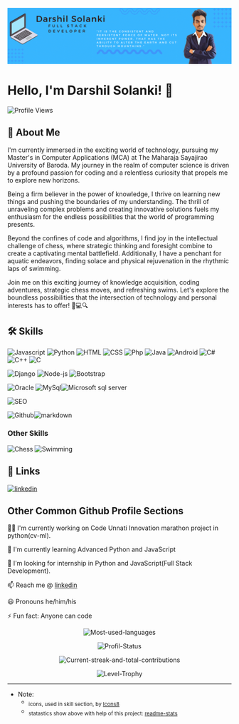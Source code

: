 
![Logo](https://github.com/Darshil-Solanki/Darshil-Solanki/blob/main/assets/MyBanner.gif)


# Hello, I'm Darshil Solanki! :wave:
![Profile Views](https://komarev.com/ghpvc/?username=darshil-solanki&style=for-the-badge)

## :rocket: About Me
I'm currently immersed in the exciting world of technology, pursuing my Master's in Computer Applications (MCA) at The Maharaja Sayajirao University of Baroda. My journey in the realm of computer science is driven by a profound passion for coding and a relentless curiosity that propels me to explore new horizons.

Being a firm believer in the power of knowledge, I thrive on learning new things and pushing the boundaries of my understanding. The thrill of unraveling complex problems and creating innovative solutions fuels my enthusiasm for the endless possibilities that the world of programming presents.

Beyond the confines of code and algorithms, I find joy in the intellectual challenge of chess, where strategic thinking and foresight combine to create a captivating mental battlefield. Additionally, I have a penchant for aquatic endeavors, finding solace and physical rejuvenation in the rhythmic laps of swimming.

Join me on this exciting journey of knowledge acquisition, coding adventures, strategic chess moves, and refreshing swims. Let's explore the boundless possibilities that the intersection of technology and personal interests has to offer! :rocket::computer::mag:

## :hammer_and_wrench: Skills
![Javascript](https://img.icons8.com/fluency/48/null/javascript.png) ![Python](https://img.icons8.com/fluency/48/null/python.png) ![HTML](https://img.icons8.com/fluency/48/null/html-5.png) ![CSS](https://img.icons8.com/fluency/48/null/css3.png) ![Php](https://img.icons8.com/fluency/48/null/php.png) ![Java](https://img.icons8.com/color/48/null/java-coffee-cup-logo.png) ![Android](https://img.icons8.com/color/48/null/android-studio.png) ![C#](https://img.icons8.com/color/48/null/c-sharp-logo-2.png) ![C++](https://img.icons8.com/fluency/48/null/c-plus-plus-logo.png) ![C](https://img.icons8.com/fluency/48/null/c-programming.png) 
 
![Django](https://img.icons8.com/color/48/django.png) ![Node-js](https://img.icons8.com/fluency/48/null/node-js.png) ![Bootstrap](https://img.icons8.com/color/48/null/bootstrap.png)

![Oracle](https://img.icons8.com/color/48/null/oracle-logo.png) ![MySql](https://img.icons8.com/fluency/48/null/mysql-logo.png)![Microsoft sql server](https://img.icons8.com/color/48/null/microsoft-sql-server.png)

![SEO](https://img.icons8.com/external-flaticons-lineal-color-flat-icons/64/null/external-seo-marketing-agency-flaticons-lineal-color-flat-icons-4.png)

![Github](https://img.icons8.com/color/48/null/github.png)![markdown](https://img.icons8.com/fluency/48/null/markdown.png)
### Other Skills
![Chess](https://img.icons8.com/color/48/null/chess-com.png) ![Swimming](https://img.icons8.com/external-flaticons-flat-flat-icons/64/null/external-swimming-lifestyles-flaticons-flat-flat-icons.png)

## :link: Links
[![linkedin](https://img.shields.io/badge/linkedin-0A66C2?style=for-the-badge&logo=linkedin&logoColor=white)](https://www.linkedin.com/in/darshil-solanki/)



## Other Common Github Profile Sections
:man_technologist: I'm currently working on Code Unnati Innovation marathon project in python(cv-ml).

:brain: I'm currently learning Advanced Python and JavaScript

:monocle_face: I'm looking for internship in Python and JavaScript(Full Stack Development).

:mailbox: Reach me @  [linkedin](https://www.linkedin.com/in/darshil-solanki/)

:smiley: Pronouns he/him/his

:zap: Fun fact: Anyone can code

<p align="center"><picture>
  <source media="(prefers-color-scheme: dark)" srcset="https://github-readme-stats-ten-gilt.vercel.app/api/top-langs?username=Darshil-solanki&show_icons=true&locale=en&layout=compact&theme=onedark">
  <source media="(prefers-color-scheme: light)" srcset="https://github-readme-stats-ten-gilt.vercel.app/api/top-langs?username=Darshil-solanki&show_icons=true&locale=en&layout=compact">
  <img alt="Most-used-languages" src="https://github-readme-stats-ten-gilt.vercel.app/api/top-langs?username=Darshil-solanki&show_icons=true&locale=en&layout=compact">
</picture></p>

<p align="center"><picture>
  <source media="(prefers-color-scheme: dark)" srcset="https://github-readme-stats-ten-gilt.vercel.app/api?username=Darshil-Solanki&show_icons=true&locale=en&theme=onedark">
  <source media="(prefers-color-scheme: light)" srcset="https://github-readme-stats-ten-gilt.vercel.app/api?username=Darshil-Solanki&show_icons=true&locale=en">
  <img alt="Profil-Status" src="https://github-readme-stats-ten-gilt.vercel.app/api?username=Darshil-Solanki&show_icons=true&locale=en">
</picture></p>

<p align="center"><picture>
  <source media="(prefers-color-scheme: dark)" srcset="https://github-readme-streak-stats.herokuapp.com/?user=Darshil-Solanki&theme=onedark">
  <source media="(prefers-color-scheme: light)" srcset="https://github-readme-streak-stats.herokuapp.com/?user=Darshil-Solanki">
  <img alt="Current-streak-and-total-contributions" src="https://github-readme-streak-stats.herokuapp.com/?user=Darshil-Solanki">
</picture></p>

<p align="center"><picture>
  <source media="(prefers-color-scheme: dark)" srcset="https://github-profile-trophy.vercel.app/?username=Darshil-Solanki&theme=onedark">
  <source media="(prefers-color-scheme: light)" srcset="https://github-profile-trophy.vercel.app/?username=Darshil-Solanki">
  <img alt="Level-Trophy" src="https://github-profile-trophy.vercel.app/?username=Darshil-Solanki">
</picture></p>

---

- Note:
  - <sub>icons, used in skill section, by <a href="https://icons8.com" rel="nofollow">Icons8</a></sub>
  - <sub>statastics show above with help of this project: <a rel="nofollow" href="https://github.com/anuraghazra/github-readme-stats">readme-stats</a></sub>
